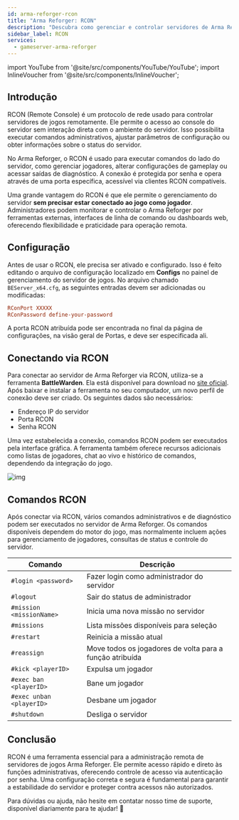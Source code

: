 ```yaml
---
id: arma-reforger-rcon
title: "Arma Reforger: RCON"
description: "Descubra como gerenciar e controlar servidores de Arma Reforger remotamente de forma segura para uma administração e monitoramento flexíveis → Saiba mais agora"
sidebar_label: RCON
services:
  - gameserver-arma-reforger
---
```


import YouTube from '@site/src/components/YouTube/YouTube';
import InlineVoucher from '@site/src/components/InlineVoucher';

## Introdução

RCON (Remote Console) é um protocolo de rede usado para controlar servidores de jogos remotamente. Ele permite o acesso ao console do servidor sem interação direta com o ambiente do servidor. Isso possibilita executar comandos administrativos, ajustar parâmetros de configuração ou obter informações sobre o status do servidor.

No Arma Reforger, o RCON é usado para executar comandos do lado do servidor, como gerenciar jogadores, alterar configurações de gameplay ou acessar saídas de diagnóstico. A conexão é protegida por senha e opera através de uma porta específica, acessível via clientes RCON compatíveis.

Uma grande vantagem do RCON é que ele permite o gerenciamento do servidor **sem precisar estar conectado ao jogo como jogador**. Administradores podem monitorar e controlar o Arma Reforger por ferramentas externas, interfaces de linha de comando ou dashboards web, oferecendo flexibilidade e praticidade para operação remota.

<InlineVoucher />

## Configuração

Antes de usar o RCON, ele precisa ser ativado e configurado. Isso é feito editando o arquivo de configuração localizado em **Configs** no painel de gerenciamento do servidor de jogos. No arquivo chamado `BEServer_x64.cfg`, as seguintes entradas devem ser adicionadas ou modificadas:

```cfg
RConPort XXXXX
RConPassword define-your-password
```
A porta RCON atribuída pode ser encontrada no final da página de configurações, na visão geral de Portas, e deve ser especificada ali.



## Conectando via RCON

Para conectar ao servidor de Arma Reforger via RCON, utiliza-se a ferramenta **BattleWarden**. Ela está disponível para download no [site oficial](https://www.battlewarden.net). Após baixar e instalar a ferramenta no seu computador, um novo perfil de conexão deve ser criado. Os seguintes dados são necessários:

- Endereço IP do servidor  
- Porta RCON 
- Senha RCON

Uma vez estabelecida a conexão, comandos RCON podem ser executados pela interface gráfica. A ferramenta também oferece recursos adicionais como listas de jogadores, chat ao vivo e histórico de comandos, dependendo da integração do jogo.

![img](https://screensaver01.zap-hosting.com/index.php/s/P9S3rx3GFWkAo3G/preview)



## Comandos RCON

Após conectar via RCON, vários comandos administrativos e de diagnóstico podem ser executados no servidor de Arma Reforger. Os comandos disponíveis dependem do motor do jogo, mas normalmente incluem ações para gerenciamento de jogadores, consultas de status e controle do servidor.

| Comando                         | Descrição                                        |
|----------------------------------|----------------------------------------------------|
| `#login <password>`             | Fazer login como administrador do servidor       |
| `#logout`                       | Sair do status de administrador                   |
| `#mission <missionName>`       | Inicia uma nova missão no servidor                 |
| `#missions`                    | Lista missões disponíveis para seleção            |
| `#restart`                     | Reinicia a missão atual                            |
| `#reassign`                    | Move todos os jogadores de volta para a função atribuída |
| `#kick <playerID>`             | Expulsa um jogador                                |
| `#exec ban <playerID>`         | Bane um jogador                                   |
| `#exec unban <playerID>`       | Desbane um jogador                                |
| `#shutdown`                    | Desliga o servidor                                |



## Conclusão

RCON é uma ferramenta essencial para a administração remota de servidores de jogos Arma Reforger. Ele permite acesso rápido e direto às funções administrativas, oferecendo controle de acesso via autenticação por senha. Uma configuração correta e segura é fundamental para garantir a estabilidade do servidor e proteger contra acessos não autorizados.

Para dúvidas ou ajuda, não hesite em contatar nosso time de suporte, disponível diariamente para te ajudar! 🙂

<InlineVoucher />